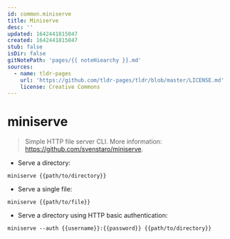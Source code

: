 ```yaml
---
id: common.miniserve
title: Miniserve
desc: ''
updated: 1642441815047
created: 1642441815047
stub: false
isDir: false
gitNotePath: 'pages/{{ noteHiearchy }}.md'
sources:
  - name: tldr-pages
    url: 'https://github.com/tldr-pages/tldr/blob/master/LICENSE.md'
    license: Creative Commons
---
```

# miniserve

> Simple HTTP file server CLI.
> More information: <https://github.com/svenstaro/miniserve>.

- Serve a directory:

`miniserve {{path/to/directory}}`

- Serve a single file:

`miniserve {{path/to/file}}`

- Serve a directory using HTTP basic authentication:

`miniserve --auth {{username}}:{{password}} {{path/to/directory}}`

